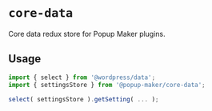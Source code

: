 # `core-data`

Core data redux store for Popup Maker plugins.

## Usage

```js
import { select } from '@wordpress/data';
import { settingsStore } from '@popup-maker/core-data';

select( settingsStore ).getSetting( ... );
```
